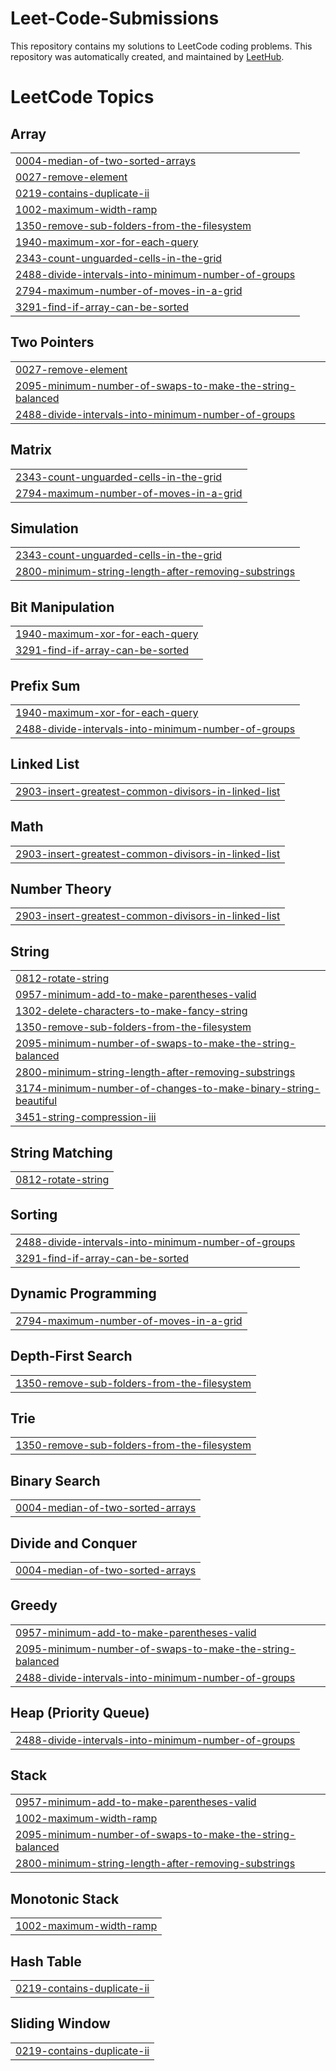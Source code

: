 # Leet-Code-Submissions

This repository contains my solutions to LeetCode coding problems. This repository was automatically created, and maintained by [LeetHub](https://github.com/QasimWani/LeetHub). 


<!---LeetCode Topics Start-->
# LeetCode Topics
## Array
|  |
| ------- |
| [0004-median-of-two-sorted-arrays](https://github.com/JonathanOppenheimer/Leet-Code-Submissions/tree/master/0004-median-of-two-sorted-arrays) |
| [0027-remove-element](https://github.com/JonathanOppenheimer/Leet-Code-Submissions/tree/master/0027-remove-element) |
| [0219-contains-duplicate-ii](https://github.com/JonathanOppenheimer/Leet-Code-Submissions/tree/master/0219-contains-duplicate-ii) |
| [1002-maximum-width-ramp](https://github.com/JonathanOppenheimer/Leet-Code-Submissions/tree/master/1002-maximum-width-ramp) |
| [1350-remove-sub-folders-from-the-filesystem](https://github.com/JonathanOppenheimer/Leet-Code-Submissions/tree/master/1350-remove-sub-folders-from-the-filesystem) |
| [1940-maximum-xor-for-each-query](https://github.com/JonathanOppenheimer/Leet-Code-Submissions/tree/master/1940-maximum-xor-for-each-query) |
| [2343-count-unguarded-cells-in-the-grid](https://github.com/JonathanOppenheimer/Leet-Code-Submissions/tree/master/2343-count-unguarded-cells-in-the-grid) |
| [2488-divide-intervals-into-minimum-number-of-groups](https://github.com/JonathanOppenheimer/Leet-Code-Submissions/tree/master/2488-divide-intervals-into-minimum-number-of-groups) |
| [2794-maximum-number-of-moves-in-a-grid](https://github.com/JonathanOppenheimer/Leet-Code-Submissions/tree/master/2794-maximum-number-of-moves-in-a-grid) |
| [3291-find-if-array-can-be-sorted](https://github.com/JonathanOppenheimer/Leet-Code-Submissions/tree/master/3291-find-if-array-can-be-sorted) |
## Two Pointers
|  |
| ------- |
| [0027-remove-element](https://github.com/JonathanOppenheimer/Leet-Code-Submissions/tree/master/0027-remove-element) |
| [2095-minimum-number-of-swaps-to-make-the-string-balanced](https://github.com/JonathanOppenheimer/Leet-Code-Submissions/tree/master/2095-minimum-number-of-swaps-to-make-the-string-balanced) |
| [2488-divide-intervals-into-minimum-number-of-groups](https://github.com/JonathanOppenheimer/Leet-Code-Submissions/tree/master/2488-divide-intervals-into-minimum-number-of-groups) |
## Matrix
|  |
| ------- |
| [2343-count-unguarded-cells-in-the-grid](https://github.com/JonathanOppenheimer/Leet-Code-Submissions/tree/master/2343-count-unguarded-cells-in-the-grid) |
| [2794-maximum-number-of-moves-in-a-grid](https://github.com/JonathanOppenheimer/Leet-Code-Submissions/tree/master/2794-maximum-number-of-moves-in-a-grid) |
## Simulation
|  |
| ------- |
| [2343-count-unguarded-cells-in-the-grid](https://github.com/JonathanOppenheimer/Leet-Code-Submissions/tree/master/2343-count-unguarded-cells-in-the-grid) |
| [2800-minimum-string-length-after-removing-substrings](https://github.com/JonathanOppenheimer/Leet-Code-Submissions/tree/master/2800-minimum-string-length-after-removing-substrings) |
## Bit Manipulation
|  |
| ------- |
| [1940-maximum-xor-for-each-query](https://github.com/JonathanOppenheimer/Leet-Code-Submissions/tree/master/1940-maximum-xor-for-each-query) |
| [3291-find-if-array-can-be-sorted](https://github.com/JonathanOppenheimer/Leet-Code-Submissions/tree/master/3291-find-if-array-can-be-sorted) |
## Prefix Sum
|  |
| ------- |
| [1940-maximum-xor-for-each-query](https://github.com/JonathanOppenheimer/Leet-Code-Submissions/tree/master/1940-maximum-xor-for-each-query) |
| [2488-divide-intervals-into-minimum-number-of-groups](https://github.com/JonathanOppenheimer/Leet-Code-Submissions/tree/master/2488-divide-intervals-into-minimum-number-of-groups) |
## Linked List
|  |
| ------- |
| [2903-insert-greatest-common-divisors-in-linked-list](https://github.com/JonathanOppenheimer/Leet-Code-Submissions/tree/master/2903-insert-greatest-common-divisors-in-linked-list) |
## Math
|  |
| ------- |
| [2903-insert-greatest-common-divisors-in-linked-list](https://github.com/JonathanOppenheimer/Leet-Code-Submissions/tree/master/2903-insert-greatest-common-divisors-in-linked-list) |
## Number Theory
|  |
| ------- |
| [2903-insert-greatest-common-divisors-in-linked-list](https://github.com/JonathanOppenheimer/Leet-Code-Submissions/tree/master/2903-insert-greatest-common-divisors-in-linked-list) |
## String
|  |
| ------- |
| [0812-rotate-string](https://github.com/JonathanOppenheimer/Leet-Code-Submissions/tree/master/0812-rotate-string) |
| [0957-minimum-add-to-make-parentheses-valid](https://github.com/JonathanOppenheimer/Leet-Code-Submissions/tree/master/0957-minimum-add-to-make-parentheses-valid) |
| [1302-delete-characters-to-make-fancy-string](https://github.com/JonathanOppenheimer/Leet-Code-Submissions/tree/master/1302-delete-characters-to-make-fancy-string) |
| [1350-remove-sub-folders-from-the-filesystem](https://github.com/JonathanOppenheimer/Leet-Code-Submissions/tree/master/1350-remove-sub-folders-from-the-filesystem) |
| [2095-minimum-number-of-swaps-to-make-the-string-balanced](https://github.com/JonathanOppenheimer/Leet-Code-Submissions/tree/master/2095-minimum-number-of-swaps-to-make-the-string-balanced) |
| [2800-minimum-string-length-after-removing-substrings](https://github.com/JonathanOppenheimer/Leet-Code-Submissions/tree/master/2800-minimum-string-length-after-removing-substrings) |
| [3174-minimum-number-of-changes-to-make-binary-string-beautiful](https://github.com/JonathanOppenheimer/Leet-Code-Submissions/tree/master/3174-minimum-number-of-changes-to-make-binary-string-beautiful) |
| [3451-string-compression-iii](https://github.com/JonathanOppenheimer/Leet-Code-Submissions/tree/master/3451-string-compression-iii) |
## String Matching
|  |
| ------- |
| [0812-rotate-string](https://github.com/JonathanOppenheimer/Leet-Code-Submissions/tree/master/0812-rotate-string) |
## Sorting
|  |
| ------- |
| [2488-divide-intervals-into-minimum-number-of-groups](https://github.com/JonathanOppenheimer/Leet-Code-Submissions/tree/master/2488-divide-intervals-into-minimum-number-of-groups) |
| [3291-find-if-array-can-be-sorted](https://github.com/JonathanOppenheimer/Leet-Code-Submissions/tree/master/3291-find-if-array-can-be-sorted) |
## Dynamic Programming
|  |
| ------- |
| [2794-maximum-number-of-moves-in-a-grid](https://github.com/JonathanOppenheimer/Leet-Code-Submissions/tree/master/2794-maximum-number-of-moves-in-a-grid) |
## Depth-First Search
|  |
| ------- |
| [1350-remove-sub-folders-from-the-filesystem](https://github.com/JonathanOppenheimer/Leet-Code-Submissions/tree/master/1350-remove-sub-folders-from-the-filesystem) |
## Trie
|  |
| ------- |
| [1350-remove-sub-folders-from-the-filesystem](https://github.com/JonathanOppenheimer/Leet-Code-Submissions/tree/master/1350-remove-sub-folders-from-the-filesystem) |
## Binary Search
|  |
| ------- |
| [0004-median-of-two-sorted-arrays](https://github.com/JonathanOppenheimer/Leet-Code-Submissions/tree/master/0004-median-of-two-sorted-arrays) |
## Divide and Conquer
|  |
| ------- |
| [0004-median-of-two-sorted-arrays](https://github.com/JonathanOppenheimer/Leet-Code-Submissions/tree/master/0004-median-of-two-sorted-arrays) |
## Greedy
|  |
| ------- |
| [0957-minimum-add-to-make-parentheses-valid](https://github.com/JonathanOppenheimer/Leet-Code-Submissions/tree/master/0957-minimum-add-to-make-parentheses-valid) |
| [2095-minimum-number-of-swaps-to-make-the-string-balanced](https://github.com/JonathanOppenheimer/Leet-Code-Submissions/tree/master/2095-minimum-number-of-swaps-to-make-the-string-balanced) |
| [2488-divide-intervals-into-minimum-number-of-groups](https://github.com/JonathanOppenheimer/Leet-Code-Submissions/tree/master/2488-divide-intervals-into-minimum-number-of-groups) |
## Heap (Priority Queue)
|  |
| ------- |
| [2488-divide-intervals-into-minimum-number-of-groups](https://github.com/JonathanOppenheimer/Leet-Code-Submissions/tree/master/2488-divide-intervals-into-minimum-number-of-groups) |
## Stack
|  |
| ------- |
| [0957-minimum-add-to-make-parentheses-valid](https://github.com/JonathanOppenheimer/Leet-Code-Submissions/tree/master/0957-minimum-add-to-make-parentheses-valid) |
| [1002-maximum-width-ramp](https://github.com/JonathanOppenheimer/Leet-Code-Submissions/tree/master/1002-maximum-width-ramp) |
| [2095-minimum-number-of-swaps-to-make-the-string-balanced](https://github.com/JonathanOppenheimer/Leet-Code-Submissions/tree/master/2095-minimum-number-of-swaps-to-make-the-string-balanced) |
| [2800-minimum-string-length-after-removing-substrings](https://github.com/JonathanOppenheimer/Leet-Code-Submissions/tree/master/2800-minimum-string-length-after-removing-substrings) |
## Monotonic Stack
|  |
| ------- |
| [1002-maximum-width-ramp](https://github.com/JonathanOppenheimer/Leet-Code-Submissions/tree/master/1002-maximum-width-ramp) |
## Hash Table
|  |
| ------- |
| [0219-contains-duplicate-ii](https://github.com/JonathanOppenheimer/Leet-Code-Submissions/tree/master/0219-contains-duplicate-ii) |
## Sliding Window
|  |
| ------- |
| [0219-contains-duplicate-ii](https://github.com/JonathanOppenheimer/Leet-Code-Submissions/tree/master/0219-contains-duplicate-ii) |
<!---LeetCode Topics End-->